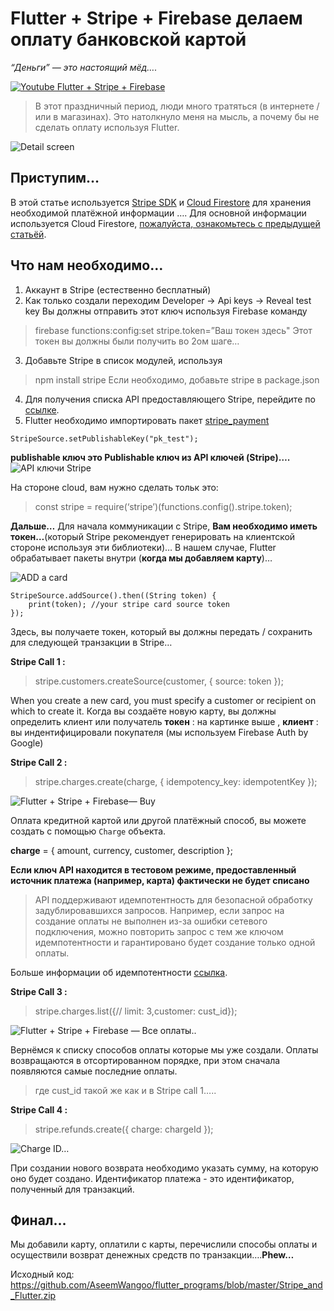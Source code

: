 # Flutter + Stripe + Firebase делаем оплату банковской картой
*“Деньги” — это настоящий мёд….*

[![Youtube Flutter + Stripe + Firebase](https://iswift.ru/images/2020-03-01_20-29-23.png)](https://youtu.be/Ax4f0YPQpJ4)
>В этот праздничный период, люди много тратяться (в интернете / или в магазинах). Это натолкнуло меня на мысль, а почему бы не сделать оплату используя Flutter.

![Detail screen](https://iswift.ru/images/1_fjQfWoG-5iaFOcdg5F10Fw.png "Detail screen")

## Приступим…
В этой статье используется [Stripe SDK](https://stripe.com/sg) и [Cloud Firestore](https://firebase.google.com/docs/firestore/quickstart) для хранения необходимой платёжной информации ….
Для основной информации используется Cloud Firestore, [пожалуйста, ознакомьтесь с предыдущей статьёй](http://flatteredwithflutter.com/firebase-firestore-and-flutter/).

## Что нам необходимо…
1. Аккаунт в Stripe (естественно бесплатный)
2. Как только создали переходим Developer -> Api keys -> Reveal test key
Вы должны отправить этот ключ используя Firebase команду
> firebase functions:config:set stripe.token=”Ваш токен здесь"
Этот токен вы должны были получить во 2ом шаге…
3. Добавьте Stripe в список модулей, используя
> npm install stripe
Если необходимо, добавьте stripe в package.json
4. Для получения списка API предоставляющего Stripe, перейдите по [ссылке](https://stripe.com/docs/api/cards/create?lang=node).
5. Flutter необходимо импортировать пакет [stripe_payment](https://pub.dartlang.org/packages/stripe_payment)

```import 'package:stripe_payment/stripe_payment.dart';
StripeSource.setPublishableKey("pk_test");
```

**publishable ключ это Publishable ключ из API ключей (Stripe)….**
![API ключи Stripe](https://iswift.ru/images/1_ujzs7Q_h-RJ3LZc7CcNsNA.png "API ключи Stripe")

На стороне cloud, вам нужно сделать тольк это:
> const stripe = require(‘stripe’)(functions.config().stripe.token);

**Дальше…**
Для начала коммуникации с Stripe, **Вам необходимо иметь токен…**(который Stripe рекомендует генерировать на клиентской стороне используя эти библиотеки)…
В нашем случае, Flutter обрабатывает пакеты внутри (**когда мы добавляем карту**)… 

![ADD a card](https://iswift.ru/images/1_9qSmfi5TyqN5VPhjTXr4yQ.png "Add a card")

```
StripeSource.addSource().then((String token) {
    print(token); //your stripe card source token
});
```
Здесь, вы получаете токен, который вы должны передать / сохранить для следующей транзакции в Stripe…

**Stripe Call 1 :**

> stripe.customers.createSource(customer, { source: token });

When you create a new card, you must specify a customer or recipient on which to create it. Когда вы создаёте новую карту, вы должны определить клиент или получатель
**токен** : на картинке выше , **клиент** : вы индентифицировали покупателя (мы используем Firebase Auth by Google)

**Stripe Call 2 :**

> stripe.charges.create(charge, { idempotency_key: idempotentKey });

![Flutter + Stripe + Firebase— Buy](https://iswift.ru/images/1_lhbywA30vmts6PcCgmiMjQ.png "Flutter + Stripe + Firebase— Buy")

Оплата кредитной картой или другой платёжный способ, вы можете создать с помощью ```Charge``` объекта.

**charge** = { amount, currency, customer, description };

**Если ключ API находится в тестовом режиме, предоставленный источник платежа (например, карта) фактически не будет списано**


> API поддерживают идемпотентность для безопасной обработку задублировавшихся запросов. Например, если
>запрос на создание оплаты не выполнен из-за ошибки сетевого подключения, можно повторить запрос с тем же ключом идемпотентности и
>гарантировано будет создание только одной оплаты.

Больше информации об идемпотентности [ссылка](https://stripe.com/docs/api/idempotent_requests?lang=node).

**Stripe Call 3 :**

> stripe.charges.list({// limit: 3,customer: cust_id});

![Flutter + Stripe + Firebase — Все оплаты..](https://iswift.ru/images/1_nxF4tIz6GAssV5227sKdQg.png "Flutter + Stripe + Firebase — Все оплаты..")

Вернёмся к списку способов оплаты которые мы уже создали. Оплаты возвращаются в отсортированном порядке, при этом сначала появляются самые последние оплаты.

>где cust_id такой же как и в Stripe call 1…..

**Stripe Call 4 :**

> stripe.refunds.create({ charge: chargeId });

![Charge ID…](https://iswift.ru/images/1_E6lTz3d0zKSBWHtr4OL35Q.png)

При создании нового возврата необходимо указать сумму, на которую оно будет создано. Идентификатор платежа - это идентификатор, полученный для транзакций.
## Финал…
Мы добавили карту, оплатили с карты, перечислили способы оплаты и осуществили возврат денежных средств по транзакции….**Phew…**


Исходный код:
https://github.com/AseemWangoo/flutter_programs/blob/master/Stripe_and_Flutter.zip

